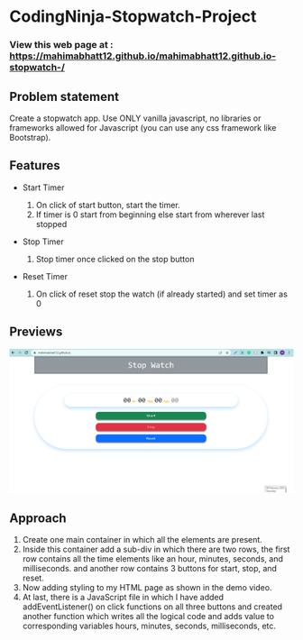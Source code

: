 # CodingNinja-Stopwatch-Project


### View this web page at : https://mahimabhatt12.github.io/mahimabhatt12.github.io-stopwatch-/

## Problem statement

   Create a stopwatch app. Use ONLY vanilla javascript, no libraries or frameworks allowed for Javascript (you can use any css framework like Bootstrap).

## Features

* Start Timer
  1.  On click of start button, start the timer.
  2.  If timer is 0 start from beginning else start from wherever last stopped

* Stop Timer
  1. Stop timer once clicked on the stop button

* Reset Timer
  1.  On click of reset stop the watch (if already started) and set timer as 0

## Previews

  ![](img/preview.png)

## Approach

  1.  Create one main container in which all the elements are present.
  2.  Inside this container add a sub-div in which there are two rows, the first row contains all the time elements like an hour, minutes, seconds, and milliseconds. and another row contains 3 buttons for start, stop, and reset.
  3.  Now adding styling to my HTML page as shown in the demo video.
  4.  At last, there is a JavaScript file in which I have added addEventListener() on click functions on all three buttons and created another function which writes all the logical code and adds value to corresponding variables hours, minutes, seconds, milliseconds, etc.
